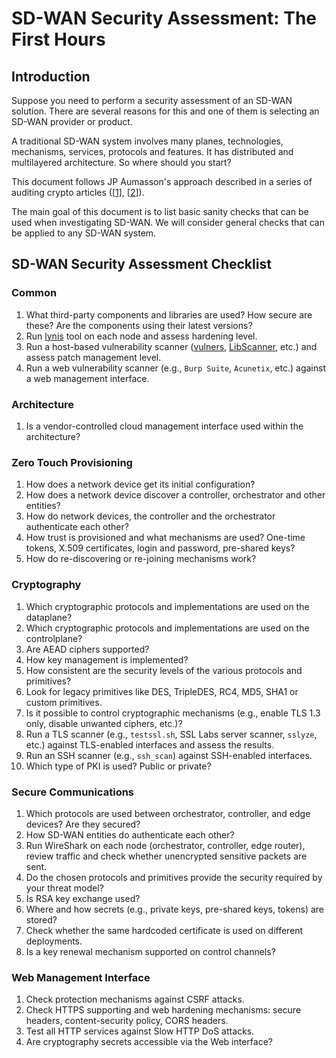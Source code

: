 # SD-WAN Security Assessment: The First Hours

## Introduction

Suppose you need to perform a security assessment of an SD-WAN solution.
There are several reasons for this and one of them is selecting an SD-WAN provider or product.

A traditional SD-WAN system involves many planes, technologies, mechanisms, services, protocols and features.
It has distributed and multilayered architecture. So where should you start?

This document follows JP Aumasson's approach described in a series of auditing crypto articles
([[1](https://research.kudelskisecurity.com/2019/02/07/auditing-rust-crypto-the-first-hours/)],
[[2](https://research.kudelskisecurity.com/2017/04/24/auditing-code-for-crypto-flaws-the-first-30-minutes/)]).

The main goal of this document is to list basic sanity checks that can be used when investigating SD-WAN.
We will consider general checks that can be applied to any SD-WAN system.

## SD-WAN Security Assessment Checklist

### Common

1. What third-party components and libraries are used? How secure are these? Are the components using their latest versions?
2. Run [lynis](https://github.com/CISOfy/lynis) tool on each node and assess hardening level.
3. Run a host-based vulnerability scanner ([vulners](https://github.com/videns/vulners-scanner), [LibScanner](https://github.com/DanBeard/LibScanner), etc.) and assess patch management level.
4. Run a web vulnerability scanner (e.g., `Burp Suite`, `Acunetix`, etc.) against a web management interface.

### Architecture
1. Is a vendor-controlled cloud management interface used within the architecture?

### Zero Touch Provisioning
1. How does a network device get its initial configuration?
2. How does a network device discover a controller, orchestrator and other entities?
3. How do network devices, the controller and the orchestrator authenticate each other?
4. How trust is provisioned and what mechanisms are used? One-time tokens, X.509 certificates, login and password, pre-shared keys?
5. How do re-discovering or re-joining mechanisms work?

### Cryptography
1. Which cryptographic protocols and implementations are used on the dataplane?
2. Which cryptographic protocols and implementations are used on the controlplane?
3. Are AEAD ciphers supported?
4. How key management is implemented?
5. How consistent are the security levels of the various protocols and primitives?
6. Look for legacy primitives like DES, TripleDES, RC4, MD5, SHA1 or custom primitives.
7. Is it possible to control cryptographic mechanisms (e.g., enable TLS 1.3 only, disable unwanted ciphers, etc.)?
8. Run a TLS scanner (e.g., `testssl.sh`, SSL Labs server scanner, `sslyze`, etc.) against TLS-enabled interfaces and assess the results.
9. Run an SSH scanner (e.g., `ssh_scan`) against SSH-enabled interfaces.
10. Which type of PKI is used? Public or private?

### Secure Communications
1. Which protocols are used between orchestrator, controller, and edge devices? Are they secured?
2. How SD-WAN entities do authenticate each other?
3. Run WireShark on each node (orchestrator, controller, edge router), review traffic and check whether unencrypted sensitive packets are sent.
4. Do the chosen protocols and primitives provide the security required by your threat model?
5. Is RSA key exchange used?
6. Where and how secrets (e.g., private keys, pre-shared keys, tokens) are stored?
7. Check whether the same hardcoded certificate is used on different deployments.
8. Is a key renewal mechanism supported on control channels?

### Web Management Interface
1. Check protection mechanisms against CSRF attacks.
2. Check HTTPS supporting and web hardening mechanisms: secure headers, content-security policy, CORS headers.
3. Test all HTTP services against Slow HTTP DoS attacks.
4. Are cryptography secrets accessible via the Web interface?
